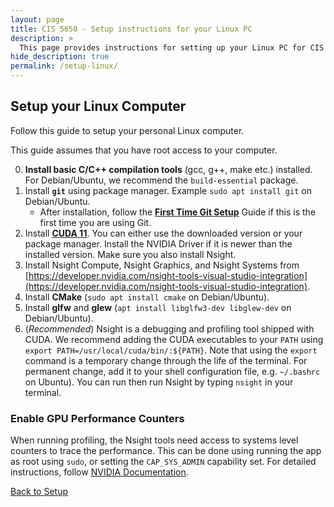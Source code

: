 ```yaml
---
layout: page
title: CIS 5650 - Setup instructions for your Linux PC
description: >
  This page provides instructions for setting up your Linux PC for CIS 5650
hide_description: true
permalink: /setup-linux/
---
```


## Setup your Linux Computer

Follow this guide to setup your personal Linux computer.

This guide assumes that you have root access to your computer.

0. **Install basic C/C++ compilation tools** (gcc, g++, make etc.) installed. For Debian/Ubuntu, we recommend the `build-essential` package.
1. Install **`git`** using package manager. Example `sudo apt install git` on Debian/Ubuntu.
    * After installation, follow the [**First Time Git Setup**](https://git-scm.com/book/en/v2/Getting-Started-First-Time-Git-Setup) Guide if this is the first time you are using Git.
2. Install [**CUDA 11**](https://developer.nvidia.com/cuda-downloads). You can either use the downloaded version or your package manager. Install the NVIDIA Driver if it is newer than the installed version. Make sure you also install Nsight.
3. Install Nsight Compute, Nsight Graphics, and Nsight Systems from [https://developer.nvidia.com/nsight-tools-visual-studio-integration](https://developer.nvidia.com/nsight-tools-visual-studio-integration).
4. Install **CMake** (`sudo apt install cmake` on Debian/Ubuntu).
5. Install **glfw** and **glew** (`apt install libglfw3-dev libglew-dev` on Debian/Ubuntu).
6. (_Recommended_) Nsight is a debugging and profiling tool shipped with CUDA. We recommend adding the CUDA executables to your `PATH` using `export PATH=/usr/local/cuda/bin/:${PATH}`. Note that using the `export` command is a temporary change through the life of the terminal. For permanent change, add it to your shell configuration file, e.g. `~/.bashrc` on Ubuntu). You can run then run Nsight by typing `nsight` in your terminal.

### Enable GPU Performance Counters

When running profiling, the Nsight tools need access to systems level counters to trace the performance. This can be done using running the app as root using `sudo`, or setting the `CAP_SYS_ADMIN` capability set. For detailed instructions, follow [NVIDIA Documentation](https://developer.nvidia.com/nvidia-development-tools-solutions-err_nvgpuctrperm-permission-issue-performance-counters).

[Back to Setup](/setup/)
